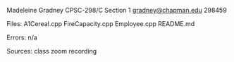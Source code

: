 Madeleine Gradney
CPSC-298/C Section 1
gradney@chapman.edu
298459

Files:
A1Cereal.cpp
FireCapacity.cpp
Employee.cpp
README.md

Errors:
n/a

Sources:
class zoom recording
